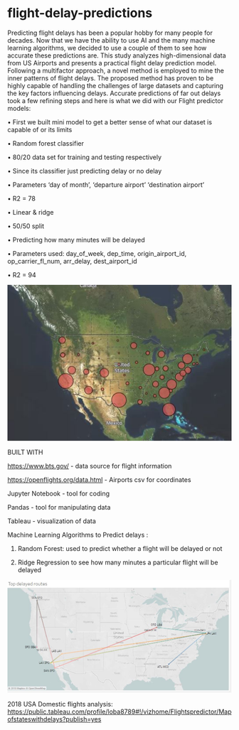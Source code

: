 # flight-delay-predictions



Predicting flight delays has been a popular hobby for many people for decades. Now that we have the ability to use AI and the many machine learning algorithms, we decided to use a couple of them to see how accurate these predictions are. This study analyzes high-dimensional data from US Airports and presents a practical flight delay prediction model. Following a multifactor approach, a novel method is employed to mine the inner patterns of flight delays. The proposed method has proven to be highly capable of handling the challenges of large datasets and capturing the key factors influencing delays. Accurate predictions of far out delays took a few refining steps and here is what we did with our Flight predictor models:

•	First we built mini model to get a better sense of what our dataset is capable of or its limits

•	Random forest classifier

•	80/20 data set for training and testing respectively

•	Since its classifier just predicting delay or no delay

•	Parameters ‘day of month’, ‘departure airport’ ‘destination airport’

•	R2 = 78

•	Linear & ridge 

•	50/50 split

•	Predicting how many minutes will be delayed

•	Parameters used: day_of_week, dep_time, origin_airport_id, op_carrier_fl_num, arr_delay, dest_airport_id

•	R2 = 94



![](https://github.com/nithabalakrishnan/flight-delay-prediction/blob/master/Pictures/by%20state.JPG)

BUILT WITH

https://www.bts.gov/ -  data source for flight information

https://openflights.org/data.html - Airports csv for coordinates



Jupyter Notebook - tool for coding

Pandas - tool for manipulating data

Tableau - visualization of data

Machine Learning Algorithms to Predict delays :  

1) Random Forest: used to predict whether a flight will be delayed or not 

2) Ridge Regression to see how many minutes a particular flight will be delayed

![](https://github.com/nithabalakrishnan/flight-delay-prediction/blob/master/Pictures/topdelayed.JPG)


2018 USA Domestic flights analysis:
https://public.tableau.com/profile/loba8789#!/vizhome/Flightspredictor/Mapofstateswithdelays?publish=yes


